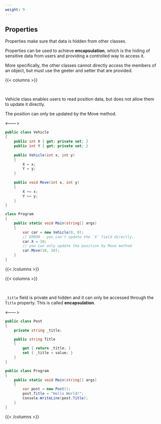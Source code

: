 ```yaml
---
weight: 9
---
```


## Properties
Properties make sure that data is hidden from other classes. 
       
Properties can be used to achieve **encapsulation**, which is the hiding of sensitive data from users and providing a controlled way to access it.

More specifically, the other classes cannot directly access the members of an object, but must use the geeter and setter that are provided.

{{< columns >}}

<br/>

Vehicle class enables users to read position data, but does not allow them to update it directly.

The position can only be updated by the Move method.

<--->

```cs
public class Vehicle
{
    public int X { get; private set; }
    public int Y { get; private set; }
    
    public Vehicle(int x, int y)
    {
        X = x;
        Y = y;
    }
    
    public void Move(int x, int y)
    {
        X += x;
        Y += y;
    }
}

class Program
{
    public static void Main(string[] args)
    {
        var car = new Vehicle(0, 0);
        // ERROR - you can't update the `X` field directly.
        car.X = 10;
        // you can only update the position by Move method
        car.Move(10, 10);
    }
}
```

{{< /columns >}}

{{< columns >}}

<br/>

`_title` field is private and hidden and it can only be accessed through the `Title` property. This is called **encapsulation**.

<--->

```cs
public class Post
{
    private string _title;

    public string Title
    {
        get { return _title; }
        set { _title = value; }
    }
}

public class Program
{
    public static void Main(string[] args)
    {
        var post = new Post();
        post.Title = "Hello World!";
        Console.WriteLine(post.Title);
    }
}
```

{{< /columns >}}